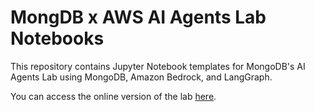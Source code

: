 # MongDB x AWS AI Agents Lab Notebooks

This repository contains Jupyter Notebook templates for MongoDB's AI Agents Lab using MongoDB, Amazon Bedrock, and LangGraph.

You can access the online version of the lab [here](https://mongodb-developer.github.io/mdb-aws-ai-agents-lab/).
